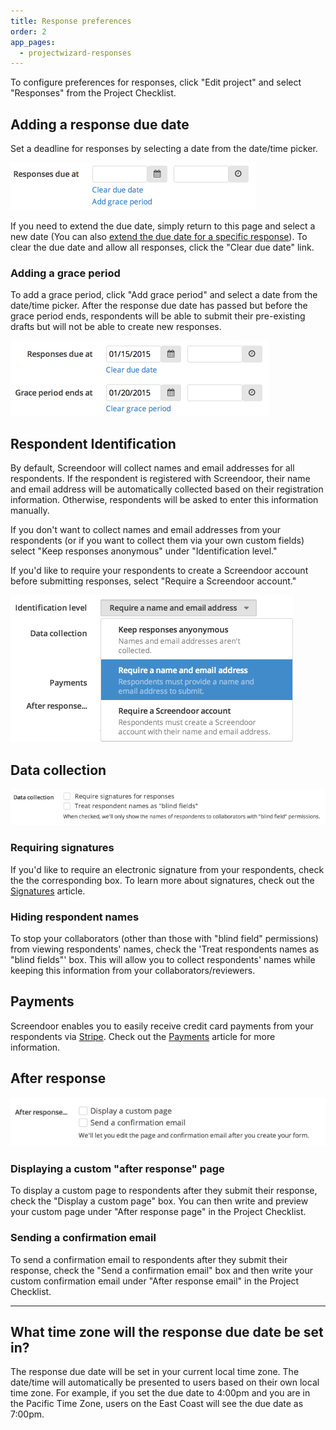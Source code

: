 ```yaml
---
title: Response preferences
order: 2
app_pages:
  - projectwizard-responses
---
```


To configure preferences for responses, click "Edit project" and select "Responses" from the Project Checklist.

## Adding a response due date

Set a deadline for responses by selecting a date from the date/time picker.

![set due date](../images/response_due_date.png)

If you need to extend the due date, simply return to this page and select a new date (You can also [extend the due date for a specific response](../responses/viewing_unsubmitted_responses.html#extending-the-due-date-for-a-specific-response)). To clear the due date and allow all responses, click the "Clear due date" link.

### Adding a grace period

To add a grace period, click "Add grace period" and select a date from the date/time picker. After the response due date has passed but before the grace period ends, respondents will be able to submit their pre-existing drafts but will not be able to create new responses. 

![grace period](../images/grace_period.png)

## Respondent Identification

By default, Screendoor will collect names and email addresses for all respondents. If the respondent is registered with Screendoor, their name and email address will be automatically collected based on their registration information. Otherwise, respondents will be asked to enter this information manually.

If you don't want to collect names and email addresses from your respondents (or if you want to collect them via your own custom fields) select "Keep responses anonymous" under "Identification level."

If you'd like to require your respondents to create a Screendoor account before submitting responses, select "Require a Screendoor account."

![identification](../images/identification.png)

## Data collection

![data collection](../images/data_collection.png)

### Requiring signatures

If you'd like to require an electronic signature from your respondents, check the the corresponding box. To learn more about signatures, check out the [Signatures](signatures.html) article.

### Hiding respondent names

To stop your collaborators (other than those with "blind field" permissions) from viewing respondents' names, check the 'Treat respondents names as "blind fields"' box. This will allow you to collect respondents' names while keeping this information from your collaborators/reviewers.

## Payments

Screendoor enables you to easily receive credit card payments from your respondents via [Stripe](https://stripe.com/). Check out the [Payments](payments.html) article for more information.

## After response

![custom after response](../images/after_response.png)

### Displaying a custom "after response" page

To display a custom page to respondents after they submit their response, check the "Display a custom page" box. You can then write and preview your custom page under "After response page" in the Project Checklist.

### Sending a confirmation email

To send a confirmation email to respondents after they submit their response, check the "Send a confirmation email" box and then write your custom confirmation email under "After response email" in the Project Checklist.

---

## What time zone will the response due date be set in?
The response due date will be set in your current local time zone. The date/time will automatically be presented to users based on their own local time zone. For example, if you set the due date to 4:00pm and you are in the Pacific Time Zone, users on the East Coast will see the due date as 7:00pm.
